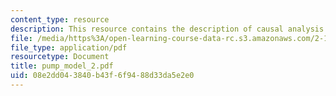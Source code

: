 ```yaml
---
content_type: resource
description: This resource contains the description of causal analysis.
file: /media/https%3A/open-learning-course-data-rc.s3.amazonaws.com/2-141-modeling-and-simulation-of-dynamic-systems-fall-2006/08e2dd043840b43f6f9488d33da5e2e0_pump_model_2.pdf
file_type: application/pdf
resourcetype: Document
title: pump_model_2.pdf
uid: 08e2dd04-3840-b43f-6f94-88d33da5e2e0
---
```

